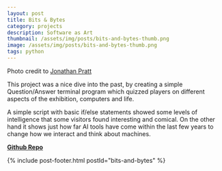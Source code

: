```yaml
---
layout: post
title: Bits & Bytes
category: projects
description: Software as Art
thumbnail: /assets/img/posts/bits-and-bytes-thumb.png
image: /assets/img/posts/bits-and-bytes-thumb.png
tags: python
---
```


Photo credit to [Jonathan Pratt](https://www.instagram.com/skodeer/)

This project was a nice dive into the past, by creating a simple Question/Answer terminal program
which quizzed players on different aspects of the exhibition, computers and life.

A simple script with basic if/else statements showed some levels of intelligence that
some visitors found interesting and comical. On the other hand it shows
just how far AI tools have come within the last few years to change how we interact
and think about machines.


[<b>Github Repo</b>](https://github.com/thejester129/bits-and-bytes/)


{% include post-footer.html postId="bits-and-bytes" %}
